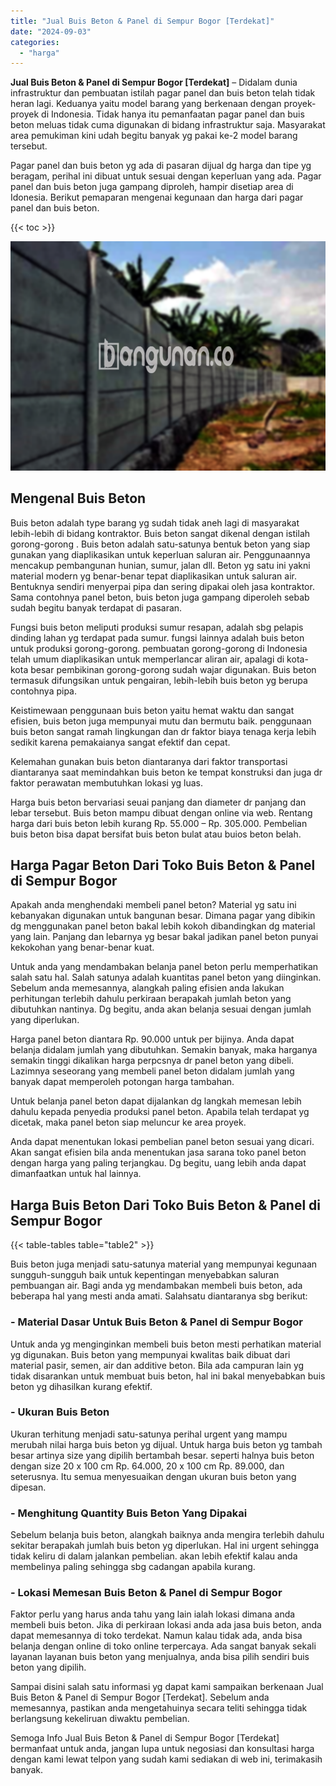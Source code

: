 ```yaml
---
title: "Jual Buis Beton & Panel di Sempur Bogor [Terdekat]"
date: "2024-09-03"
categories: 
  - "harga"
---
```


**Jual Buis Beton & Panel di Sempur Bogor \[Terdekat\]** – Didalam dunia infrastruktur dan pembuatan istilah pagar panel dan buis beton telah tidak heran lagi. Keduanya yaitu model barang yang berkenaan dengan proyek-proyek di Indonesia. Tidak hanya itu pemanfaatan pagar panel dan buis beton meluas tidak cuma digunakan di bidang infrastruktur saja. Masyarakat area pemukiman kini udah begitu banyak yg pakai ke-2 model barang tersebut.

Pagar panel dan buis beton yg ada di pasaran dijual dg harga dan tipe yg beragam, perihal ini dibuat untuk sesuai dengan keperluan yang ada. Pagar panel dan buis beton juga gampang diproleh, hampir disetiap area di Idonesia. Berikut pemaparan mengenai kegunaan dan harga dari pagar panel dan buis beton.

{{< toc >}}

![Jual Buis Beton & Panel di Sempur Bogor [Terdekat]](/images/jual-panel-buis-beton-murah-04.png)

## Mengenal Buis Beton

Buis beton adalah type barang yg sudah tidak aneh lagi di masyarakat lebih-lebih di bidang kontraktor. Buis beton sangat dikenal dengan istilah gorong-gorong . Buis beton adalah satu-satunya bentuk beton yang siap gunakan yang diaplikasikan untuk keperluan saluran air. Penggunaannya mencakup pembangunan hunian, sumur, jalan dll. Beton yg satu ini yakni material modern yg benar-benar tepat diaplikasikan untuk saluran air. Bentuknya sendiri menyerpai pipa dan sering dipakai oleh jasa kontraktor. Sama contohnya panel beton, buis beton juga gampang diperoleh sebab sudah begitu banyak terdapat di pasaran.

Fungsi buis beton meliputi produksi sumur resapan, adalah sbg pelapis dinding lahan yg terdapat pada sumur. fungsi lainnya adalah buis beton untuk produksi gorong-gorong. pembuatan gorong-gorong di Indonesia telah umum diaplikasikan untuk memperlancar aliran air, apalagi di kota-kota besar pembikinan gorong-gorong sudah wajar digunakan. Buis beton termasuk difungsikan untuk pengairan, lebih-lebih buis beton yg berupa contohnya pipa.

Keistimewaan penggunaan buis beton yaitu hemat waktu dan sangat efisien, buis beton juga mempunyai mutu dan bermutu baik. penggunaan buis beton sangat ramah lingkungan dan dr faktor biaya tenaga kerja lebih sedikit karena pemakaianya sangat efektif dan cepat.

Kelemahan gunakan buis beton diantaranya dari faktor transportasi diantaranya saat memindahkan buis beton ke tempat konstruksi dan juga dr faktor perawatan membutuhkan lokasi yg luas.

Harga buis beton bervariasi seuai panjang dan diameter dr panjang dan lebar tersebut. Buis beton mampu dibuat dengan online via web. Rentang harga dari buis beton lebih kurang Rp. 55.000 – Rp. 305.000. Pembelian buis beton bisa dapat bersifat buis beton bulat atau buios beton belah.

## Harga Pagar Beton Dari Toko Buis Beton & Panel di Sempur Bogor

Apakah anda menghendaki membeli panel beton? Material yg satu ini kebanyakan digunakan untuk bangunan besar. Dimana pagar yang dibikin dg menggunakan panel beton bakal lebih kokoh dibandingkan dg material yang lain. Panjang dan lebarnya yg besar bakal jadikan panel beton punyai kekokohan yang benar-benar kuat.

Untuk anda yang mendambakan belanja panel beton perlu memperhatikan salah satu hal. Salah satunya adalah kuantitas panel beton yang diinginkan. Sebelum anda memesannya, alangkah paling efisien anda lakukan perhitungan terlebih dahulu perkiraan berapakah jumlah beton yang dibutuhkan nantinya. Dg begitu, anda akan belanja sesuai dengan jumlah yang diperlukan.

Harga panel beton diantara Rp. 90.000 untuk per bijinya. Anda dapat belanja didalam jumlah yang dibutuhkan. Semakin banyak, maka harganya semakin tinggi dikalikan harga perpcsnya dr panel beton yang dibeli. Lazimnya seseorang yang membeli panel beton didalam jumlah yang banyak dapat memperoleh potongan harga tambahan.

Untuk belanja panel beton dapat dijalankan dg langkah memesan lebih dahulu kepada penyedia produksi panel beton. Apabila telah terdapat yg dicetak, maka panel beton siap meluncur ke area proyek.

Anda dapat menentukan lokasi pembelian panel beton sesuai yang dicari. Akan sangat efisien bila anda menentukan jasa sarana toko panel beton dengan harga yang paling terjangkau. Dg begitu, uang lebih anda dapat dimanfaatkan untuk hal lainnya.

## Harga Buis Beton Dari Toko Buis Beton & Panel di Sempur Bogor

{{< table-tables table="table2" >}}

Buis beton juga menjadi satu-satunya material yang mempunyai kegunaan sungguh-sungguh baik untuk kepentingan menyebabkan saluran pembuangan air. Bagi anda yg mendambakan membeli buis beton, ada beberapa hal yang mesti anda amati. Salahsatu diantaranya sbg berikut:

### \- Material Dasar Untuk Buis Beton & Panel di Sempur Bogor

Untuk anda yg menginginkan membeli buis beton mesti perhatikan material yg digunakan. Buis beton yang mempunyai kwalitas baik dibuat dari material pasir, semen, air dan additive beton. Bila ada campuran lain yg tidak disarankan untuk membuat buis beton, hal ini bakal menyebabkan buis beton yg dihasilkan kurang efektif.

### \- Ukuran Buis Beton

Ukuran terhitung menjadi satu-satunya perihal urgent yang mampu merubah nilai harga buis beton yg dijual. Untuk harga buis beton yg tambah besar artinya size yang dipilih bertambah besar. seperti halnya buis beton dengan size 20 x 100 cm Rp. 64.000, 20 x 100 cm Rp. 89.000, dan seterusnya. Itu semua menyesuaikan dengan ukuran buis beton yang dipesan.

### \- Menghitung Quantity Buis Beton Yang Dipakai

Sebelum belanja buis beton, alangkah baiknya anda mengira terlebih dahulu sekitar berapakah jumlah buis beton yg diperlukan. Hal ini urgent sehingga tidak keliru di dalam jalankan pembelian. akan lebih efektif kalau anda membelinya paling sehingga sbg cadangan apabila kurang.

### \- Lokasi Memesan Buis Beton & Panel di Sempur Bogor

Faktor perlu yang harus anda tahu yang lain ialah lokasi dimana anda membeli buis beton. Jika di perkiraan lokasi anda ada jasa buis beton, anda dapat memesannya di toko terdekat. Namun kalau tidak ada, anda bisa belanja dengan online di toko online terpercaya. Ada sangat banyak sekali layanan layanan buis beton yang menjualnya, anda bisa pilih sendiri buis beton yang dipilih.

Sampai disini salah satu informasi yg dapat kami sampaikan berkenaan Jual Buis Beton & Panel di Sempur Bogor \[Terdekat\]. Sebelum anda memesannya, pastikan anda mengetahuinya secara teliti sehingga tidak berlangsung kekeliruan diwaktu pembelian.

Semoga Info Jual Buis Beton & Panel di Sempur Bogor \[Terdekat\] bermanfaat untuk anda, jangan lupa untuk negosiasi dan konsultasi harga dengan kami lewat telpon yang sudah kami sediakan di web ini, terimakasih banyak.
